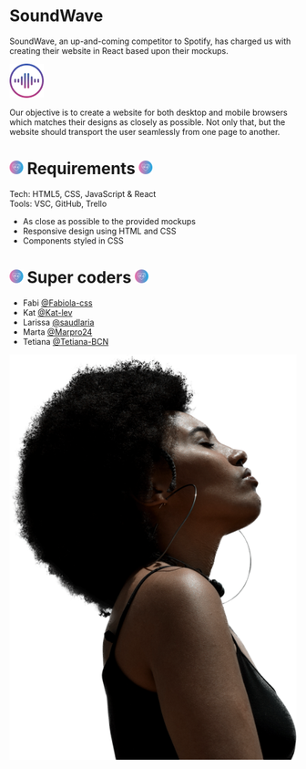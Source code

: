 # SoundWave

SoundWave, an up-and-coming competitor to Spotify, has charged us with creating their website in React based upon their mockups.

![SoundWave logo](/src/assets/images/logo.png "SoundWave logo")

Our objective is to create a website for both desktop and mobile browsers which matches their designs as closely as possible. Not only that, but the website should transport the user seamlessly from one page to another.

# ![SoundWave heart logo](/src/assets/images/favicon.png "SoundWave heart logo") Requirements ![SoundWave heart logo](/src/assets/images/favicon.png "SoundWave heart logo")

Tech: HTML5, CSS, JavaScript & React  
Tools: VSC, GitHub, Trello

- As close as possible to the provided mockups
- Responsive design using HTML and CSS
- Components styled in CSS

# ![SoundWave heart logo](/src/assets/images/favicon.png "SoundWave heart logo") Super coders ![SoundWave heart logo](/src/assets/images/favicon.png "SoundWave heart logo")

- Fabi [@Fabiola-css](https://github.com/Fabiola-css)
- Kat [@Kat-lev](https://github.com/Kat-lev)
- Larissa [@saudlaria](https://github.com/saudlaria)
- Marta [@Marpro24](https://github.com/Marpro24)
- Tetiana [@Tetiana-BCN](https://github.com/Tetiana-BCN)

![Photo girl](/src/assets/images/landing-page-girl.png "Girl listening to music")

